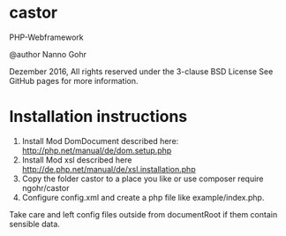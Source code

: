 castor
======

PHP-Webframework

@author Nanno Gohr

Dezember 2016, All rights reserved under the 3-clause BSD License
See GitHub pages for more information.

# Installation instructions

1. Install Mod DomDocument described here: http://php.net/manual/de/dom.setup.php
2. Install Mod xsl described here http://de.php.net/manual/de/xsl.installation.php
3. Copy the folder castor to a place you like or use composer require ngohr/castor
4. Configure config.xml and create a php file like example/index.php.

Take care and left config files outside from documentRoot if them contain sensible data.
